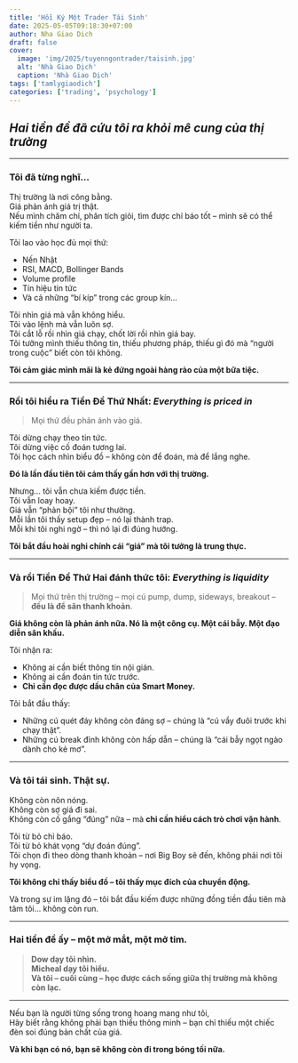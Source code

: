 ```yaml
---
title: 'Hồi Ký Một Trader Tái Sinh'
date: 2025-05-05T09:18:30+07:00
author: Nha Giao Dich
draft: false
cover:
  image: 'img/2025/tuyenngontrader/taisinh.jpg'
  alt: 'Nhà Giao Dịch'
  caption: 'Nhà Giao Dịch'
tags: ['tamlygiaodich']
categories: ['trading', 'psychology']
---
```


## _Hai tiền đề đã cứu tôi ra khỏi mê cung của thị trường_

---

### Tôi đã từng nghĩ…

Thị trường là nơi công bằng.  
Giá phản ánh giá trị thật.  
Nếu mình chăm chỉ, phân tích giỏi, tìm được chỉ báo tốt – mình sẽ có thể kiếm tiền như người ta.

Tôi lao vào học đủ mọi thứ:

- Nến Nhật
- RSI, MACD, Bollinger Bands
- Volume profile
- Tín hiệu tin tức
- Và cả những “bí kíp” trong các group kín…

Tôi nhìn giá mà vẫn không hiểu.  
Tôi vào lệnh mà vẫn luôn sợ.  
Tôi cắt lỗ rồi nhìn giá chạy, chốt lời rồi nhìn giá bay.  
Tôi tưởng mình thiếu thông tin, thiếu phương pháp, thiếu gì đó mà “người trong cuộc” biết còn tôi không.

**Tôi cảm giác mình mãi là kẻ đứng ngoài hàng rào của một bữa tiệc.**

---

### Rồi tôi hiểu ra Tiền Đề Thứ Nhất: _Everything is priced in_

> Mọi thứ đều phản ánh vào giá.

Tôi dừng chạy theo tin tức.  
Tôi dừng việc cố đoán tương lai.  
Tôi học cách nhìn biểu đồ – không còn để đoán, mà để lắng nghe.

**Đó là lần đầu tiên tôi cảm thấy gần hơn với thị trường.**

Nhưng… tôi vẫn chưa kiếm được tiền.  
Tôi vẫn loay hoay.  
Giá vẫn “phản bội” tôi như thường.  
Mỗi lần tôi thấy setup đẹp – nó lại thành trap.  
Mỗi khi tôi nghi ngờ – thì nó lại đi đúng hướng.

**Tôi bắt đầu hoài nghi chính cái “giá” mà tôi tưởng là trung thực.**

---

### Và rồi Tiền Đề Thứ Hai đánh thức tôi: _Everything is liquidity_

> Mọi thứ trên thị trường – mọi cú pump, dump, sideways, breakout – **đều là để săn thanh khoản**.

**Giá không còn là phản ánh nữa. Nó là một công cụ. Một cái bẫy. Một đạo diễn sân khấu.**

Tôi nhận ra:

- Không ai cần biết thông tin nội gián.
- Không ai cần đoán tin tức trước.
- **Chỉ cần đọc được dấu chân của Smart Money.**

Tôi bắt đầu thấy:

- Những cú quét đáy không còn đáng sợ – chúng là “cú vẩy đuôi trước khi chạy thật”.
- Những cú break đỉnh không còn hấp dẫn – chúng là “cái bẫy ngọt ngào dành cho kẻ mơ”.

---

### Và tôi tái sinh. Thật sự.

Không còn nôn nóng.  
Không còn sợ giá đi sai.  
Không còn cố gắng “đúng” nữa – mà **chỉ cần hiểu cách trò chơi vận hành**.

Tôi từ bỏ chỉ báo.  
Tôi từ bỏ khát vọng “dự đoán đúng”.  
Tôi chọn đi theo dòng thanh khoản – nơi Big Boy sẽ đến, không phải nơi tôi hy vọng.

**Tôi không chỉ thấy biểu đồ – tôi thấy mục đích của chuyển động.**

Và trong sự im lặng đó – tôi bắt đầu kiếm được những đồng tiền đầu tiên mà tâm tôi… không còn run.

---

### Hai tiền đề ấy – một mở mắt, một mở tim.

> **Dow dạy tôi nhìn.  
> Micheal dạy tôi hiểu.  
> Và tôi – cuối cùng – học được cách sống giữa thị trường mà không còn lạc.**

---

Nếu bạn là người từng sống trong hoang mang như tôi,  
Hãy biết rằng không phải bạn thiếu thông minh – bạn chỉ thiếu một chiếc đèn soi đúng bản chất của giá.

**Và khi bạn có nó, bạn sẽ không còn đi trong bóng tối nữa.**

